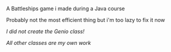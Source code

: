 A Battleships game i made during a Java course

Probably not the most efficient thing but i'm too lazy to fix it now

*I did not create the Genio class!*


*All other classes are my own work*
